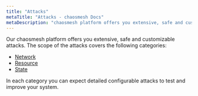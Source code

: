 ```yaml
---
title: "Attacks"
metaTitle: "Attacks - chaosmesh Docs"
metaDescription: "chaosmesh platform offers you extensive, safe and customizable attacks"
---
```

Our chaosmesh platform offers you extensive, safe and customizable attacks. The scope of the attacks covers the following categories:
* [Network](attacks/network)
* [Resource](attacks/resource)
* [State](attacks/state)

In each category you can expect detailed configurable attacks to test and improve your system.
